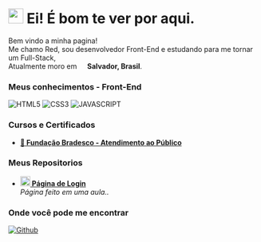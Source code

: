 <h1>
  <img src="https://emojis.slackmojis.com/emojis/images/1531849430/4246/blob-sunglasses.gif?1531849430" width="30"/>
  Ei! É bom te ver por aqui.
</h1>

<p>
  Bem vindo a minha pagina!</br>
  Me chamo Red, sou desenvolvedor Front-End e estudando para me tornar um Full-Stack,</br>
  Atualmente moro em <img src="https://cdn-icons-png.flaticon.com/512/197/197386.png" width="13"/> <b>Salvador, Brasil</b>. </p>

<h3>
  Meus conhecimentos - Front-End
</h3>

<p>
  <img alt="HTML5" src="https://img.shields.io/badge/HTML5-E34F26?style=for-the-badge&logo=html5&logoColor=white" />
  <img alt="CSS3" src="https://img.shields.io/badge/CSS3-1572B6?style=for-the-badge&logo=css3&logoColor=white" />
  <img alt="JAVASCRIPT" src="https://img.shields.io/badge/JavaScript-323330?style=for-the-badge&logo=javascript&logoColor=F7DF1E" />
</p>

<h3>
  Cursos e Certificados
</h3>

<ul>
  <li>
    <a href="https://cdn.discordapp.com/attachments/864484865663827969/1015156752465022977/unknown.png">
      <b>
        📃 Fundação Bradesco - Atendimento ao Público
      </b>
    </a>
    <br/>
  </li>
</ul>

<h3>
  Meus Repositorios
</h3>

<ul>
  <li>
    <a href="https://github.com/redqqw/Login-page">
      <b>
        <img src="https://emojipedia-us.s3.dualstack.us-west-1.amazonaws.com/thumbs/240/apple/237/fire_1f525.png" width="20" alt="new" />
        Página de Login
      </b>
    </a>
    <br/>
    <i>
      Página feito em uma aula..
    </i>
  </li>
</ul>

<h3>
  Onde você pode me encontrar
</h3>

<p>
  <a href="https://github.com/redqqw">
    <img alt="Github" src="https://img.shields.io/badge/GitHub-%2312100E.svg?&style=for-the-badge&logo=Github&logoColor=white" />
  </a>
</p>
